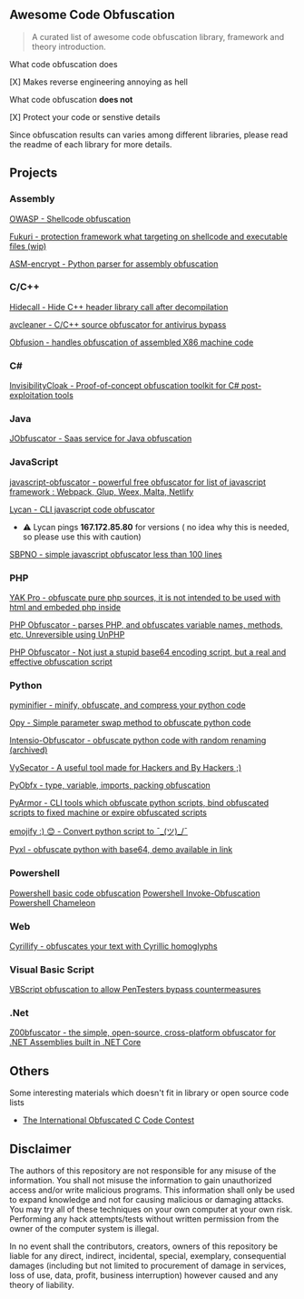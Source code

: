 ## Awesome Code Obfuscation

> A curated list of awesome code obfuscation library, framework and theory introduction.


What code obfuscation does

[X] Makes reverse engineering annoying as hell

What code obfuscation **does not**

[X] Protect your code or senstive details

Since obfuscation results can varies among different libraries, please read the readme of each library for more details.

## Projects

### Assembly

[OWASP - Shellcode obfuscation](https://github.com/OWASP/ZSC)

[Fukuri - protection framework what targeting on shellcode and executable files (wip)](https://github.com/jnastarot/furikuri)

[ASM-encrypt - Python parser for assembly obfuscation](https://github.com/mcdulltii/ASM-encrypt)

### C/C++

[Hidecall - Hide C++ header library call after decompilation](https://github.com/TomashuTTTT7/Hidecall)

[avcleaner - C/C++ source obfuscator for antivirus bypass](https://github.com/scrt/avcleaner)

[Obfusion - handles obfuscation of assembled X86 machine code](https://github.com/kgretzky/obfusion)

### C#

[InvisibilityCloak - Proof-of-concept obfuscation toolkit for C# post-exploitation tools](https://github.com/h4wkst3r/InvisibilityCloak)

### Java

[JObfuscator - Saas service for Java obfuscation](https://www.pelock.com/products/jobfuscator)


### JavaScript

[javascript-obfuscator - powerful free obfuscator for list of javascript framework : Webpack, Glup, Weex, Malta, Netlify](https://github.com/javascript-obfuscator/javascript-obfuscator)


[Lycan - CLI javascript code obfuscator](https://github.com/OTAKKATO/lycan)

*  ⚠️ Lycan pings **167.172.85.80** for versions ( no idea why this is needed, so please use this with caution)

[SBPNO - simple javascript obfuscator less than 100 lines](https://github.com/I2rys/SBPNO)


### PHP

[YAK Pro - obfuscate pure php sources, it is not intended to be used with html and embeded php inside](https://github.com/pk-fr/yakpro-po)

[PHP Obfuscator -  parses PHP, and obfuscates variable names, methods, etc. Unreversible using UnPHP ](https://github.com/naneau/php-obfuscator)

[PHP Obfuscator - Not just a stupid base64 encoding script, but a real and effective obfuscation script](https://github.com/pH-7/Obfuscator-Class)


### Python

[pyminifier - minify, obfuscate, and compress your python code](https://github.com/liftoff/pyminifier)


[Opy - Simple parameter swap method to obfuscate python code](https://github.com/QQuick/Opy)


[Intensio-Obfuscator - obfuscate python code with random renaming (archived)](https://github.com/Hnfull/Intensio-Obfuscator)

[VySecator - A useful tool made for Hackers and By Hackers ;)](https://github.com/Vedant-Bhalgama/VySecator)

[PyObfx - type, variable, imports, packing obfuscation](https://github.com/PyObfx/PyObfx)

[PyArmor - CLI tools which obfuscate python scripts, bind obfuscated scripts to fixed machine or expire obfuscated scripts](https://github.com/dashingsoft/pyarmor)

[emojify :) 😊 - Convert python script to ¯\_(ツ)_/¯ ](https://github.com/chris-rands/emojify)

[Pyxl - obfuscate python with base64, demo available in link](https://github.com/PixelDavon/pyxl-obfuscator)

### Powershell

[Powershell basic code obfuscation](https://github.com/secureyourself7/PowerShell_Code_Basic_Obfuscation)
[Powershell Invoke-Obfuscation](https://github.com/danielbohannon/Invoke-Obfuscation)
[Powershell Chameleon](https://github.com/klezVirus/chameleon)

### Web

[Cyrillify - obfuscates your text with Cyrillic homoglyphs](https://github.com/dvho/cyrillify)


### Visual Basic Script

[VBScript obfuscation to allow PenTesters bypass countermeasures](https://github.com/kkar/VBS-Obfuscator-in-Python)


### .Net

[Z00bfuscator - the simple, open-source, cross-platform obfuscator for .NET Assemblies built in .NET Core](https://github.com/Dentrax/Z00bfuscator)


## Others

Some interesting materials which doesn't fit in library or open source code lists

* [The International Obfuscated C Code Contest ](https://www.ioccc.org/)





## Disclaimer

The authors of this repository are not responsible for any misuse of the information. You shall not misuse the information to gain unauthorized access and/or write malicious programs. This information shall only be used to expand knowledge and not for causing malicious or damaging attacks. You may try all of these techniques on your own computer at your own risk. Performing any hack attempts/tests without written permission from the owner of the computer system is illegal.

In no event shall the contributors, creators, owners of this repository be liable for any direct, indirect, incidental, special, exemplary, consequential damages (including but not limited to procurement of damage in services, loss of use, data, profit, business interruption) however caused and any theory of liability. 

